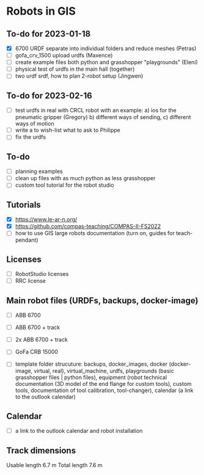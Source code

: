 # Robots in GIS

## To-do for 2023-01-18
- [x] 6700 URDF separate into individual folders and reduce meshes (Petras)
- [ ] gofa_crv_1500 upload urdfs (Maxence)
- [ ] create example files both python and grasshopper "playgrounds" (Eleni)
- [ ] physical test of urdfs in the main hall (together)
- [ ] two urdf srdf, how to plan 2-robot setup (Jingwen)

## To-do for 2023-02-16
- [ ] test urdfs in real with CRCL robot with an example: a) ios for the pneumatic gripper (Gregory) b) different ways of sending, c) different ways of motion 
- [ ] write a to wish-list what to ask to Philippe
- [ ] fix the urdfs

## To-do
- [ ] planning examples
- [ ] clean up files with as much python as less grasshopper
- [ ] custom tool tutorial for the robot studio

## Tutorials
- [x] https://www.le-ar-n.org/
- [x] https://github.com/compas-teaching/COMPAS-II-FS2022
- [ ] how to use GIS large robots documentation (turn on, guides for teach-pendant)

## Licenses
- [ ] RobotStudio licenses
- [ ] RRC license

## Main robot files (URDFs, backups, docker-image)
- [ ] ABB 6700
- [ ] ABB 6700 + track
- [ ] 2x ABB 6700 + track
- [ ] GoFa CRB 15000
- [ ] template folder strucuture: backups, docker_images, docker (docker-image, virtual, real), virtual_machine, urdfs, playgrounds (basic grasshopper files | python files), equipment (robot technical documentation (3D model of the end flange for custom tools), custom tools, documentation of tool calibration, tool-changer), calendar (a link to the outlook calendar)


## Calendar
- [ ] a link to the outlook calendar and robot installation

## Track dimensions
Usable length 6.7 m
Total length 7.6 m






